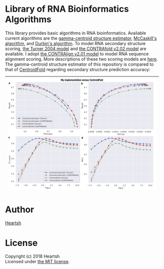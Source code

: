 # Library of RNA Bioinformatics Algorithms
This library provides basic algorithms in RNA bioinformatics.
Available current algorithms are the [gamma-centroid structure estimator](https://academic.oup.com/bioinformatics/article/25/4/465/248190), [McCaskill's algorithm](https://onlinelibrary.wiley.com/doi/abs/10.1002/bip.360290621), and [Durbin's algorithm](http://www.mcb111.org/w06/durbin_book.pdf).
To model RNA secondary structure scoring, [the Turner 2004 model](https://rna.urmc.rochester.edu/NNDB/) and [the CONTRAfold v2.02 model](http://contra.stanford.edu/contrafold/) are available.
I adopt [the CONTRAlign v2.01 model](http://contra.stanford.edu/contralign) to model RNA sequence alignment scoring.
More descriptions of these two scoring models are [here](https://github.com/heartsh/rna-ss-params).
The gamma-centroid structure estimator of this repository is compared to that of [CentroidFold](https://github.com/satoken/centroid-rna-package) regarding secondary structure prediction accuracy:

|![Gamma-centroid estimator performance of different models and different implementations](./assets/images_fixed/fig_1.png)
|:-:|

# Author
[Heartsh](https://github.com/heartsh)

# License
Copyright (c) 2018 Heartsh  
Licensed under [the MIT license](http://opensource.org/licenses/MIT).
